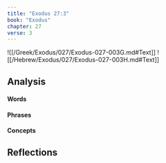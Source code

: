 ```yaml
---
title: "Exodus 27:3"
book: "Exodus"
chapter: 27
verse: 3
---
```

![[/Greek/Exodus/027/Exodus-027-003G.md#Text]]
![[/Hebrew/Exodus/027/Exodus-027-003H.md#Text]]

## Analysis

#### Words

#### Phrases

#### Concepts

## Reflections
